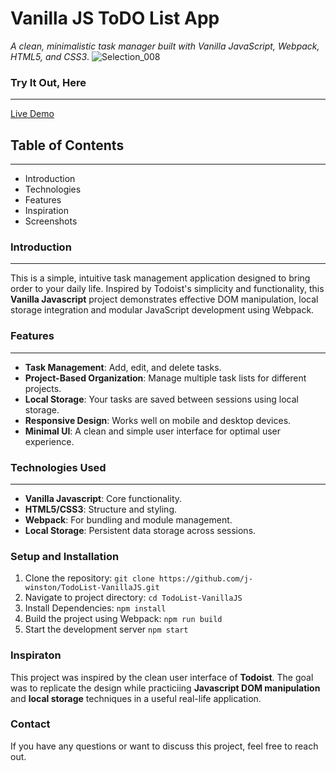 # Vanilla JS ToDO List App  
*A clean, minimalistic task manager built with Vanilla JavaScript, Webpack, HTML5, and CSS3*.
![Selection_008](https://github.com/j-winston/todo-list/assets/102254727/1c094669-6dba-4730-b82d-bc7eaadc983e)

### Try It Out, Here
---
[Live Demo](https://j-winston.github.io/todo-list/)



## Table of Contents
---
* Introduction
* Technologies 
* Features 
* Inspiration
* Screenshots


### Introduction 
---
This is a simple, intuitive task management application designed to bring order to your daily life. Inspired by Todoist's simplicity and functionality, this **Vanilla Javascript** project demonstrates effective DOM manipulation, local storage integration and modular JavaScript development using Webpack.  

### Features
---
* **Task Management**: Add, edit, and delete tasks.
* **Project-Based Organization**: Manage multiple task lists for different projects.
* **Local Storage**: Your tasks are saved between sessions using local storage.
* **Responsive Design**: Works well on mobile and desktop devices.
* **Minimal UI**: A clean and simple user interface for optimal user experience.
  
### Technologies Used
---
* **Vanilla Javascript**: Core functionality. 
* **HTML5/CSS3**: Structure and styling.
* **Webpack**: For bundling and module management. 
* **Local Storage**: Persistent data storage across sessions.

### Setup and Installation 
1. Clone the repository:
   ```git clone https://github.com/j-winston/TodoList-VanillaJS.git```
2. Navigate to project directory:
   ```cd TodoList-VanillaJS```
3. Install Dependencies:
   ```npm install```
4. Build the project using Webpack:
   ```npm run build```
5. Start the development server
   ```npm start```
### Inspiraton 
This project was inspired by the clean user interface of **Todoist**. The goal was to replicate the design 
while practiciing **Javascript DOM manipulation** and **local storage** techniques in a useful real-life application.

### Contact 
If you have any questions or want to discuss this project, feel free to reach out.

